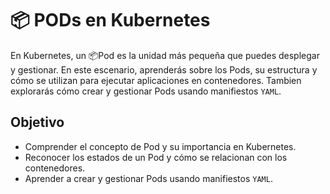 # 📦 PODs en Kubernetes

En Kubernetes, un 📦Pod es la unidad más pequeña que puedes desplegar y gestionar.
En este escenario, aprenderás sobre los Pods, su estructura y cómo se utilizan para ejecutar aplicaciones en contenedores.
Tambien explorarás cómo crear y gestionar Pods usando manifiestos `YAML`.

## Objetivo

- Comprender el concepto de Pod y su importancia en Kubernetes.
- Reconocer los estados de un Pod y cómo se relacionan con los contenedores.
- Aprender a crear y gestionar Pods usando manifiestos `YAML`.

